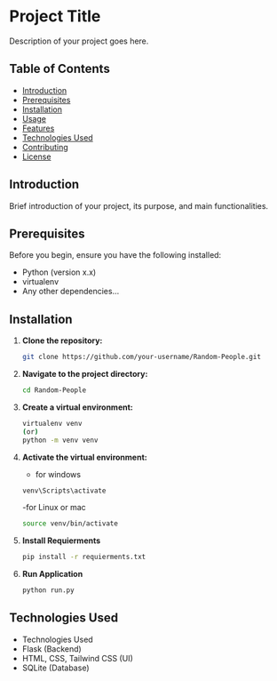 # Project Title

Description of your project goes here.

## Table of Contents

- [Introduction](#introduction)
- [Prerequisites](#prerequisites)
- [Installation](#installation)
- [Usage](#usage)
- [Features](#features)
- [Technologies Used](#technologies-used)
- [Contributing](#contributing)
- [License](#license)

## Introduction

Brief introduction of your project, its purpose, and main functionalities.

## Prerequisites

Before you begin, ensure you have the following installed:

- Python (version x.x)
- virtualenv
- Any other dependencies...

## Installation

1. **Clone the repository:**

   ```bash
   git clone https://github.com/your-username/Random-People.git
   ```

2. **Navigate to the project directory:**

    ```bash
    cd Random-People 
    ```

3. **Create a virtual environment:**

    ```bash
    virtualenv venv
    (or)
    python -m venv venv
    ```

4. **Activate the virtual environment:** 

    - for windows

    ```bash
    venv\Scripts\activate
    ```

    -for Linux or mac

    ```bash
    source venv/bin/activate
    ```


5. **Install Requierments**

    ```bash
    pip install -r requierments.txt
    ```

6. **Run Application**

    ```bash
    python run.py
    ```


## Technologies Used 

 - Technologies Used
 - Flask (Backend)
 - HTML, CSS, Tailwind CSS (UI)
 - SQLite (Database)


